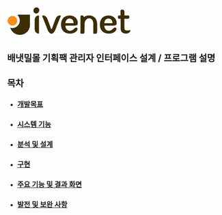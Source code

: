 # ![](public/assets/images/logo/logo_big.png)
## 배냇밀몰 기획팩 관리자 인터페이스 설계 / 프로그램 설명

## 목차
- ### [개발목표]()
- ### [시스템 기능]()
- ### [분석 및 설계]()
- ### [구현]()
- ### [주요 기능 및 결과 화면]()
- ### [발전 및 보완 사항]()
